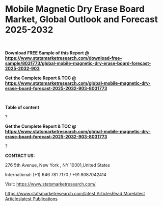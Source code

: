 <h1>Mobile Magnetic Dry Erase Board Market, Global Outlook and Forecast 2025-2032</h1><br/><p><strong>Download FREE Sample of this Report @ <a href="https://www.statsmarketresearch.com/download-free-sample/8031773/global-mobile-magnetic-dry-erase-board-forecast-2025-2032-903">https://www.statsmarketresearch.com/download-free-sample/8031773/global-mobile-magnetic-dry-erase-board-forecast-2025-2032-903</a></strong></p>
 
 
 
 <div><b>Get the Complete Report & TOC @ <a href="https://www.statsmarketresearch.com/global-mobile-magnetic-dry-erase-board-forecast-2025-2032-903-8031773">https://www.statsmarketresearch.com/global-mobile-magnetic-dry-erase-board-forecast-2025-2032-903-8031773</a></b></div>
 
 
 
 <p><br />
 
 <b>Table of content</b></p>
 
 
 
 <p>? </p>
 
 
 
 <div><b>Get the Complete Report & TOC @ <a href="https://www.statsmarketresearch.com/global-mobile-magnetic-dry-erase-board-forecast-2025-2032-903-8031773">https://www.statsmarketresearch.com/global-mobile-magnetic-dry-erase-board-forecast-2025-2032-903-8031773</a></b></div>
 
 
 
 <p>? </p>
 
 
 
 <p><b>CONTACT US:</b><br />
 
 276 5th Avenue, New York , NY 10001,United States<br />
 
 International: (+1) 646 781 7170 / +91 8087042414<br />
 
 Visit: <a href="https://www.statsmarketresearch.com/">https://www.statsmarketresearch.com/</a><br />
 
 <a href="https://gyeongbokgung.com">https://www.statsmarketresearch.com/</a><a href="https://hallyeomaritime.com">latest Articles</a><a href="https://jingwansa.com">Read More</a><a href="https://nguoiviet.jp/">latest Articles</a><a href="https://www.intelmarketresearch.com/">latest Publications</a></p>